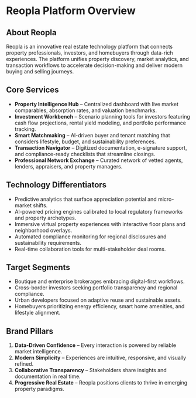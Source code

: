 # Reopla Platform Overview

## About Reopla
Reopla is an innovative real estate technology platform that connects property professionals, investors, and homebuyers through data-rich experiences. The platform unifies property discovery, market analytics, and transaction workflows to accelerate decision-making and deliver modern buying and selling journeys.

## Core Services
- **Property Intelligence Hub** – Centralized dashboard with live market comparables, absorption rates, and valuation benchmarks.
- **Investment Workbench** – Scenario planning tools for investors featuring cash flow projections, rental yield modeling, and portfolio performance tracking.
- **Smart Matchmaking** – AI-driven buyer and tenant matching that considers lifestyle, budget, and sustainability preferences.
- **Transaction Navigator** – Digitized documentation, e-signature support, and compliance-ready checklists that streamline closings.
- **Professional Network Exchange** – Curated network of vetted agents, lenders, appraisers, and property managers.

## Technology Differentiators
- Predictive analytics that surface appreciation potential and micro-market shifts.
- AI-powered pricing engines calibrated to local regulatory frameworks and property archetypes.
- Immersive virtual property experiences with interactive floor plans and neighborhood overlays.
- Automated compliance monitoring for regional disclosures and sustainability requirements.
- Real-time collaboration tools for multi-stakeholder deal rooms.

## Target Segments
- Boutique and enterprise brokerages embracing digital-first workflows.
- Cross-border investors seeking portfolio transparency and regional compliance.
- Urban developers focused on adaptive reuse and sustainable assets.
- Homebuyers prioritizing energy efficiency, smart home amenities, and lifestyle alignment.

## Brand Pillars
1. **Data-Driven Confidence** – Every interaction is powered by reliable market intelligence.
2. **Modern Simplicity** – Experiences are intuitive, responsive, and visually refined.
3. **Collaborative Transparency** – Stakeholders share insights and documentation in real time.
4. **Progressive Real Estate** – Reopla positions clients to thrive in emerging property paradigms.
